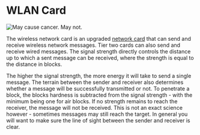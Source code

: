 # WLAN Card

![May cause cancer. May not.](oredict:oc:wlanCard2)

The wireless network card is an upgraded [network card](lanCard.md) that can send and receive wireless network messages. Tier two cards can also send and receive wired messages. The signal strength directly controls the distance up to which a sent message can be received, where the strength is equal to the distance in blocks.

The higher the signal strength, the more energy it will take to send a single message. The terrain between the sender and receiver also determines whether a message will be successfully transmitted or not. To penetrate a block, the blocks hardness is subtracted from the signal strength - with the minimum being one for air blocks. If no strength remains to reach the receiver, the message will not be received. This is not an exact science however - sometimes messages may still reach the target. In general you will want to make sure the line of sight between the sender and receiver is clear.
